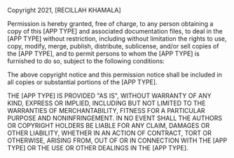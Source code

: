 Copyright 2021, [RECILLAH KHAMALA]

Permission is hereby granted, free of charge, to any person obtaining a copy of this [APP TYPE] and associated documentation files, to deal in the [APP TYPE] without restriction, including without limitation the rights to use, copy, modify, merge, publish, distribute, sublicense, and/or sell copies of the [APP TYPE], and to permit persons to whom the [APP TYPE] is furnished to do so, subject to the following conditions:

The above copyright notice and this permission notice shall be included in all copies or substantial portions of the [APP TYPE].

THE [APP TYPE] IS PROVIDED "AS IS", WITHOUT WARRANTY OF ANY KIND, EXPRESS OR IMPLIED, INCLUDING BUT NOT LIMITED TO THE WARRANTIES OF MERCHANTABILITY, FITNESS FOR A PARTICULAR PURPOSE AND NONINFRINGEMENT. IN NO EVENT SHALL THE AUTHORS OR COPYRIGHT HOLDERS BE LIABLE FOR ANY CLAIM, DAMAGES OR OTHER LIABILITY, WHETHER IN AN ACTION OF CONTRACT, TORT OR OTHERWISE, ARISING FROM, OUT OF OR IN CONNECTION WITH THE [APP TYPE] OR THE USE OR OTHER DEALINGS IN THE [APP TYPE].